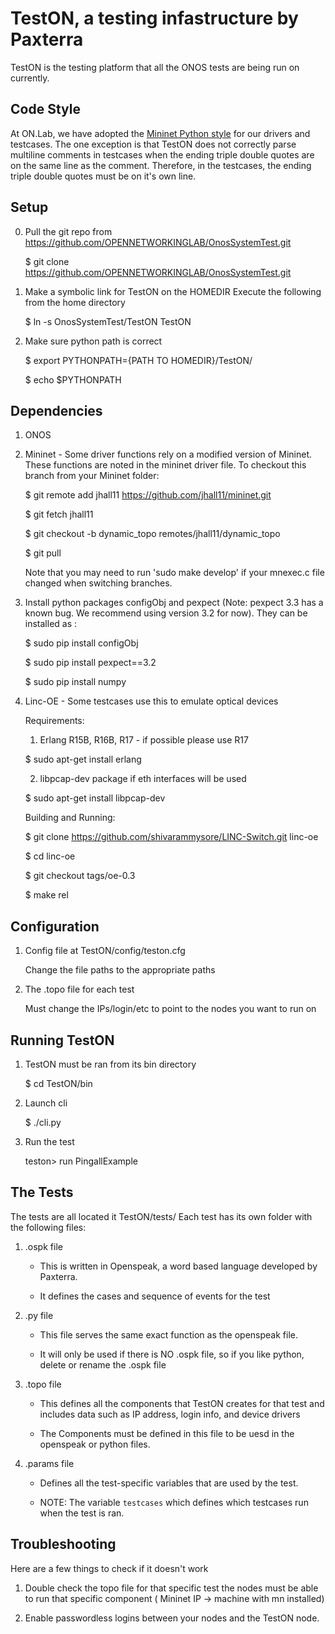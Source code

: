 TestON, a testing infastructure by Paxterra
=======================================
TestON is the testing platform that all the ONOS tests are being run on currently. 


Code Style
-------------
At ON.Lab, we have adopted the [Mininet Python style](https://github.com/mininet/mininet/wiki/Mininet-Python-Style) for our drivers and testcases. The one exception is that TestON does not correctly parse multiline comments in testcases when the ending triple double quotes are on the same line as the comment. Therefore, in the testcases, the ending triple double quotes must be on it's own line.


Setup
-------------

0. Pull the git repo from https://github.com/OPENNETWORKINGLAB/OnosSystemTest.git 

    $ git clone https://github.com/OPENNETWORKINGLAB/OnosSystemTest.git

1. Make a symbolic link for TestON on the HOMEDIR 
   Execute the following from the home directory  

    $ ln -s OnosSystemTest/TestON TestON

2. Make sure python path is correct 

    $ export PYTHONPATH={PATH TO HOMEDIR}/TestON/

    $ echo $PYTHONPATH 


Dependencies
------------
1. ONOS

2. Mininet - Some driver functions rely on a modified version of Mininet. These functions are noted in the mininet driver file. To checkout this branch from your Mininet folder:

    $ git remote add jhall11 https://github.com/jhall11/mininet.git

    $ git fetch jhall11

    $ git checkout -b dynamic_topo remotes/jhall11/dynamic_topo

    $ git pull

    Note that you may need to run 'sudo make develop' if your mnexec.c file changed when switching branches.

3. Install python packages configObj and pexpect (Note: pexpect 3.3 has a known bug. We recommend using version 3.2 for now). They can be installed as :

    $ sudo pip install configObj

    $ sudo pip install pexpect==3.2

    $ sudo pip install numpy

4. Linc-OE - Some testcases use this to emulate optical devices

    Requirements:

    1. Erlang R15B, R16B, R17 - if possible please use R17

    $ sudo apt-get install erlang

    2. libpcap-dev package if eth interfaces will be used

    $ sudo apt-get install libpcap-dev

    Building and Running:

    $ git clone https://github.com/shivarammysore/LINC-Switch.git linc-oe

    $ cd linc-oe

    $ git checkout tags/oe-0.3

    $ make rel

Configuration
------------

1. Config file at TestON/config/teston.cfg

    Change the file paths to the appropriate paths

2. The .topo file for each test
 
    Must change the IPs/login/etc to point to the nodes you want to run on

Running TestON
------------

1. TestON must be ran from its bin directory 

    $ cd TestON/bin

2. Launch cli

    $ ./cli.py 

3. Run the test 

    teston> run PingallExample

The Tests
-----------------------------------------------

The tests are all located it TestON/tests/
Each test has its own folder with the following files: 

1. .ospk file

    - This is written in Openspeak, a word based language developed by Paxterra.

    - It defines the cases and sequence of events for the test 

2. .py file
 
    - This file serves the same exact function as the openspeak file. 

    - It will only be used if there is NO .ospk file, so if you like python, delete or rename the .ospk file 
 
3. .topo file  

    - This defines all the components that TestON creates for that test and includes data such as IP address, login info, and device drivers  
 
    - The Components must be defined in this file to be uesd in the openspeak or python files. 
    
4. .params file

    - Defines all the test-specific variables that are used by the test. 

    - NOTE: The variable `testcases` which defines which testcases run when the test is ran. 

Troubleshooting
-----------------------------------------------
Here are a few things to check if it doesn't work

1. Double check the topo file for that specific test the nodes must be able to run that specific component ( Mininet IP -> machine with mn installed)

2. Enable passwordless logins between your nodes and the TestON node.  
